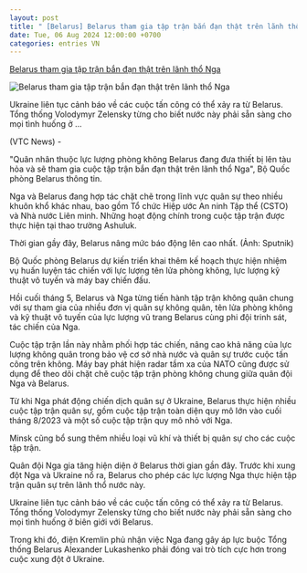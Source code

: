 ```yaml
---
layout: post
title: " [Belarus] Belarus tham gia tập trận bắn đạn thật trên lãnh thổ Nga"
date: Tue, 06 Aug 2024 12:00:00 +0700
categories: entries VN
---
```

[Belarus tham gia tập trận bắn đạn thật trên lãnh thổ Nga](https://vtcnews.vn/belarus-tham-gia-tap-tran-ban-dan-that-tren-lanh-tho-nga-ar887629.html)

![Belarus tham gia tập trận bắn đạn thật trên lãnh thổ Nga](http://cdn-i.vtcnews.vn/resize/wfPCfFXtfn3VhGJaVe37Xg2/upload/2024/08/05/109455473100308817371920x08000b51c0f20d8ad0e1dc02d993aebd3b2ecjpg-22523909.jpg)

Ukraine liên tục cảnh báo về các cuộc tấn công có thể xảy ra từ Belarus. Tổng thống Volodymyr Zelensky từng cho biết nước này phải sẵn sàng cho mọi tình huống ở ...

(VTC News) -

"Quân nhân thuộc lực lượng phòng không Belarus đang đưa thiết bị lên tàu hỏa và sẽ tham gia cuộc tập trận bắn đạn thật trên lãnh thổ Nga", Bộ Quốc phòng Belarus thông tin.

Nga và Belarus đang hợp tác chặt chẽ trong lĩnh vực quân sự theo nhiều khuôn khổ khác nhau, bao gồm Tổ chức Hiệp ước An ninh Tập thể (CSTO) và Nhà nước Liên minh. Những hoạt động chính trong cuộc tập trận được thực hiện tại thao trường Ashuluk.

Thời gian gầy đây, Belarus nâng mức báo động lên cao nhất. (Ảnh: Sputnik)

Bộ Quốc phòng Belarus dự kiến triển khai thêm kế hoạch thực hiện nhiệm vụ huấn luyện tác chiến với lực lượng tên lửa phòng không, lực lượng kỹ thuật vô tuyến và máy bay chiến đấu.

Hồi cuối tháng 5, Belarus và Nga từng tiến hành tập trận không quân chung với sự tham gia của nhiều đơn vị quân sự không quân, tên lửa phòng không và kỹ thuật vô tuyến của lực lượng vũ trang Belarus cùng phi đội trinh sát, tác chiến của Nga.

Cuộc tập trận lần này nhằm phối hợp tác chiến, nâng cao khả năng của lực lượng không quân trong bảo vệ cơ sở nhà nước và quân sự trước cuộc tấn công trên không. Máy bay phát hiện radar tầm xa của NATO cũng được sử dụng để theo dõi chặt chẽ cuộc tập trận phòng không chung giữa quân đội Nga và Belarus.

Từ khi Nga phát động chiến dịch quân sự ở Ukraine, Belarus thực hiện nhiều cuộc tập trận quân sự, gồm cuộc tập trận toàn diện quy mô lớn vào cuối tháng 8/2023 và một số cuộc tập trận quy mô nhỏ với Nga.

Minsk cũng bổ sung thêm nhiều loại vũ khí và thiết bị quân sự cho các cuộc tập trận.

Quân đội Nga gia tăng hiện diện ở Belarus thời gian gần đây. Trước khi xung đột Nga và Ukraine nổ ra, Belarus cho phép các lực lượng Nga thực hiện tập trận quân sự trên lãnh thổ nước này.

Ukraine liên tục cảnh báo về các cuộc tấn công có thể xảy ra từ Belarus. Tổng thống Volodymyr Zelensky từng cho biết nước này phải sẵn sàng cho mọi tình huống ở biên giới với Belarus.

Trong khi đó, điện Kremlin phủ nhận việc Nga đang gây áp lực buộc Tổng thống Belarus Alexander Lukashenko phải đóng vai trò tích cực hơn trong cuộc xung đột ở Ukraine.

